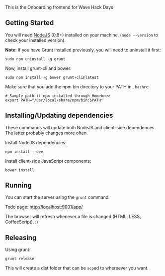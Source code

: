 This is the Onboarding frontend for Wave Hack Days

Getting Started
---------------

You will need [NodeJS](http://nodejs.org/) (0.8+) installed on your machine. (`node --version` to check your installed version).

**Note**: If you have Grunt installed previously, you will need to uninstall it first:

    sudo npm uninstall -g grunt

Now, install grunt-cli and bower:

    sudo npm install -g bower grunt-cli@latest

Make sure that you add the npm bin directory to your PATH in `.bashrc`:

    # Sample path if npm installed through Homebrew
    export PATH="/usr/local/share/npm/bin:$PATH"



Installing/Updating dependencies
--------------------------------

These commands will update both NodeJS and client-side dependences. The latter probably changes more often.

Install NodeJS dependencies:

    npm install --dev

Install client-side JavaScript components:

    bower install


Running
-------

You can start the server using the `grunt` command.

Todo page: [http://localhost:9001/app/](http://localhost:9001/app/)

The browser will refresh whenever a file is changed (HTML, LESS, CoffeeScript). :)


Releasing
---------

Using grunt:

    grunt release

This will create a dist folder that can be `scp`ed to whereever you want.
